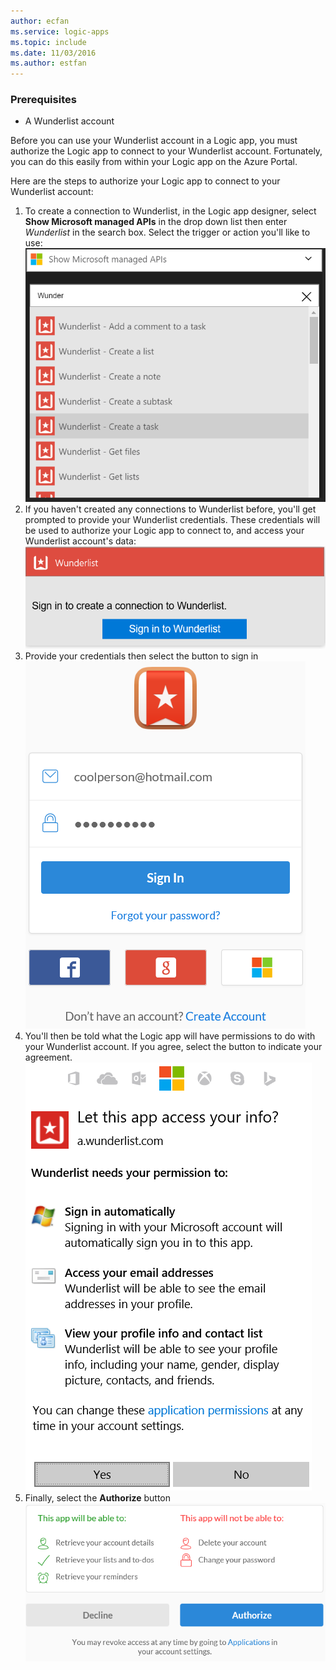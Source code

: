 ```yaml
---
author: ecfan
ms.service: logic-apps
ms.topic: include
ms.date: 11/03/2016
ms.author: estfan
---
```

### Prerequisites
* A Wunderlist account  

Before you can use your Wunderlist account in a Logic app, you must authorize the Logic app to connect to your Wunderlist account. Fortunately, you can do this easily from within your Logic app on the Azure Portal. 

Here are the steps to authorize your Logic app to connect to your Wunderlist account:

1. To create a connection to Wunderlist, in the Logic app designer, select **Show Microsoft managed APIs** in the drop down list then enter *Wunderlist* in the search box. Select the trigger or action you'll like to use:  
   ![](./media/connectors-create-api-wunderlist/wunderlist-0.png)
2. If you haven't created any connections to Wunderlist before, you'll get prompted to provide your Wunderlist credentials. These credentials will be used to authorize your Logic app to connect to, and access your Wunderlist account's data:   
   ![](./media/connectors-create-api-wunderlist/wunderlist-1.png)  
3. Provide your credentials then select the button to sign in  
   ![](./media/connectors-create-api-wunderlist/wunderlist-2.png)  
4. You'll then be told what the Logic app will have permissions to do with your Wunderlist account. If you agree, select the button to indicate your agreement. 
   ![](./media/connectors-create-api-wunderlist/wunderlist-4.png)  
5. Finally, select the **Authorize** button  
   ![](./media/connectors-create-api-wunderlist/wunderlist-5.png)  

